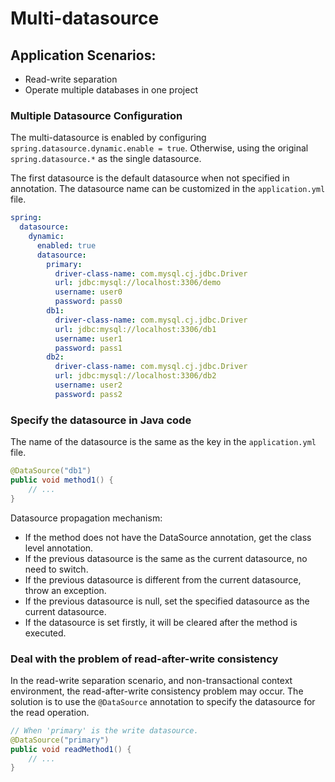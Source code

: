 # Multi-datasource

## Application Scenarios:
* Read-write separation
* Operate multiple databases in one project

### Multiple Datasource Configuration
The multi-datasource is enabled by configuring `spring.datasource.dynamic.enable = true`.
Otherwise, using the original `spring.datasource.*` as the single datasource.

The first datasource is the default datasource when not specified in annotation.
The datasource name can be customized in the `application.yml` file.
```yml
spring:
  datasource:
    dynamic:
      enabled: true
      datasource:
        primary:
          driver-class-name: com.mysql.cj.jdbc.Driver
          url: jdbc:mysql://localhost:3306/demo
          username: user0
          password: pass0
        db1:
          driver-class-name: com.mysql.cj.jdbc.Driver
          url: jdbc:mysql://localhost:3306/db1
          username: user1
          password: pass1
        db2:
          driver-class-name: com.mysql.cj.jdbc.Driver
          url: jdbc:mysql://localhost:3306/db2
          username: user2
          password: pass2
```

### Specify the datasource in Java code
The name of the datasource is the same as the key in the `application.yml` file.
```java
@DataSource("db1")
public void method1() {
    // ...
}
```
Datasource propagation mechanism:
* If the method does not have the DataSource annotation, get the class level annotation.
* If the previous datasource is the same as the current datasource, no need to switch.
* If the previous datasource is different from the current datasource, throw an exception.
* If the previous datasource is null, set the specified datasource as the current datasource.
* If the datasource is set firstly, it will be cleared after the method is executed.

### Deal with the problem of read-after-write consistency
In the read-write separation scenario, and non-transactional context environment, the read-after-write consistency problem may occur.
The solution is to use the `@DataSource` annotation to specify the datasource for the read operation.
```java
// When 'primary' is the write datasource.
@DataSource("primary")
public void readMethod1() {
    // ...
}
```
